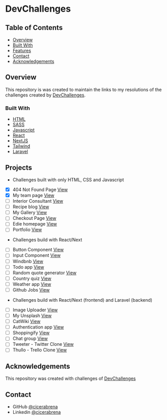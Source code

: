 <!-- TABLE OF CONTENTS -->
# DevChallenges

## Table of Contents

- [Overview](#overview)
- [Built With](#built-with)
- [Features](#features)
- [Contact](#contact)
- [Acknowledgements](#acknowledgements)

<!-- OVERVIEW -->

## Overview

This repository is was created to maintain the links to my resolutions of the challenges created by [DevChallenges](https://devchallenges.io/challenges).

### Built With

<!-- This section should list any major frameworks that you built your project using. Here are a few examples.-->

- [HTML](https://developer.mozilla.org/pt-BR/docs/Web/HTML)
- [SASS](https://sass-lang.com/)
- [Javascript](https://developer.mozilla.org/pt-BR/docs/Web/JavaScript)
- [React](https://reactjs.org/)
- [NextJS](https://nextjs.org/)
- [Tailwind](https://tailwindcss.com/)
- [Laravel](https://laravel.com/)

## Projects

<!-- List the projects to build -->

- Challenges built with only HTML, CSS and Javascript

- [x] 404 Not Found Page [View](https://github.com/cicerabrena/devchallenge-404)
- [x] My team page [View](https://github.com/cicerabrena/my-team-page)
- [ ] Interior Consultant [View](https://github.com/cicerabrena)
- [ ] Recipe blog [View](https://github.com/cicerabrena)
- [ ] My Gallery [View](https://github.com/cicerabrena)
- [ ] Checkout Page [View](https://github.com/cicerabrena)
- [ ] Edie homepage [View](https://github.com/cicerabrena)
- [ ] Portfolio [View](https://github.com/cicerabrena)

- Challenges build with React/Next

- [ ] Button Component [View](https://github.com/cicerabrena)
- [ ] Input Component [View](https://github.com/cicerabrena)
- [ ] Windbnb [View](https://github.com/cicerabrena)
- [ ] Todo app [View](https://github.com/cicerabrena)
- [ ] Random quote generator [View](https://github.com/cicerabrena)
- [ ] Country quiz [View](https://github.com/cicerabrena)
- [ ] Weather app [View](https://github.com/cicerabrena)
- [ ] Github Jobs [View](https://github.com/cicerabrena)

- Challenges build with React/Next (frontend) and Laravel (backend)

- [ ] Image Uploader [View](https://github.com/cicerabrena)
- [ ] My Unsplash [View](https://github.com/cicerabrena)
- [ ] CatWiki [View](https://github.com/cicerabrena)
- [ ] Authentication app [View](https://github.com/cicerabrena)
- [ ] Shoppingify [View](https://github.com/cicerabrena)
- [ ] Chat group [View](https://github.com/cicerabrena)
- [ ] Tweeter - Twitter Clone [View](https://github.com/cicerabrena)
- [ ] Thullo - Trello Clone [View](https://github.com/cicerabrena)

## Acknowledgements

<!-- This section should list any articles or add-ons/plugins that helps you to complete the project. This is optional but it will help you in the future. For exmpale -->

This repository was created with challenges of [DevChallenges](https://devchallenges.io/challenges)

## Contact

- GitHub [@cicerabrena](https://{github.com/cicerabrena})
- Linkedin [@cicerabrena](https://{linkedin.com.br/cicerabrena})
